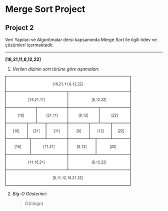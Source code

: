 # Merge Sort Project

## Project 2

Veri Yapıları ve Algoritmalar dersi kapsamında Merge Sort ile ilgili ödev ve çözümleri içermektedir.

---


__[16,21,11,8,12,22]__

1. _Verilen dizinin sort türüne göre aşamaları:_

![github](Images\dataStructures_Algorithms/mergeSort.png)


2. _Big-O Gösterimi:_

    > O(nlogn)
